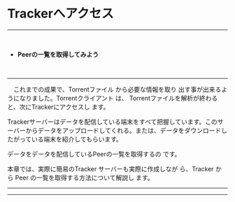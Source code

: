 # Trackerへアクセス
<hr>
<br>

* **Peerの一覧を取得してみよう**

<br>

<hr>

　これまでの成果で、Torrentファイル から必要な情報を取り
出す事が出来るようになりました。Torrentクライアント は、
Torrentファイルを解析が終わると、次にTrackerにアクセスし
ます。


Trackerサーバーはデータを配信している端末をすべて把握しています。このサーバーからデータをアップロードしてくれる。または、データをダウンロードしたがっている端末を紹介してもらいます。

データをデータを配信しているPeerの一覧を取得するの
です。

本章では、実際に簡易のTracker サーバーも実際に作成しなが
ら、Tracker から Peer の一覧を取得する方法について解説し
ます。

<hr>

<hr style="page-break-before: always;">





